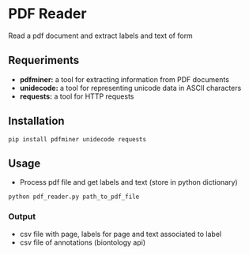 # PDF Reader

Read a pdf document and extract labels and text of form

## Requeriments

* __pdfminer:__ a tool for extracting information from PDF documents
* __unidecode:__ a tool for representing unicode data in ASCII characters
* __requests:__ a tool for HTTP requests

## Installation

`pip install pdfminer unidecode requests`

## Usage

* Process pdf file and get labels and text (store in python dictionary)

`python pdf_reader.py path_to_pdf_file`

### Output 

* csv file with page, labels for page and text associated to label
* csv file of annotations (biontology api)

